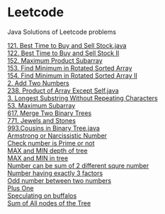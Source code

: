 # Leetcode
Java Solutions of Leetcode problems
<!-- The link does not Open in new page so click either the Scroller of mouse or right click and then open link in new page -->
<a href = "https://github.com/swapniljn8/Leetcode/blob/master/121.%20Best%20Time%20to%20Buy%20and%20Sell%20Stock.java" target="_blank">121. Best Time to Buy and Sell Stock.java</a> <br/>
<a href = "https://github.com/swapniljn8/Leetcode/blob/master/122.%20Best%20Time%20to%20Buy%20and%20Sell%20Stock%20II" target="_blank">122. Best Time to Buy and Sell Stock II</a> <br/>
<a href = "https://github.com/swapniljn8/Leetcode/blob/master/152.%20Maximum%20Product%20Subarray" target="_blank">152. Maximum Product Subarray</a> <br/>
<a href = "https://github.com/swapniljn8/Leetcode/blob/master/153.%20Find%20Minimum%20in%20Rotated%20Sorted%20Array" target="_blank">153. Find Minimum in Rotated Sorted Array</a> <br/>
<a href = "https://github.com/swapniljn8/Leetcode/blob/master/154.%20Find%20Minimum%20in%20Rotated%20Sorted%20Array%20II" target="_blank">154. Find Minimum in Rotated Sorted Array II</a> <br/>
<a href = "https://github.com/swapniljn8/Leetcode/blob/master/2.%20Add%20Two%20Numbers" target="_blank">2. Add Two Numbers</a> <br/>
<a href = "https://github.com/swapniljn8/Leetcode/blob/master/238.%20Product%20of%20Array%20Except%20Self.java" target="_blank">238. Product of Array Except Self.java</a> <br/>
<a href = "https://github.com/swapniljn8/Leetcode/blob/master/3.%20Longest%20Substring%20Without%20Repeating%20Characters" target="_blank">3. Longest Substring Without Repeating Characters</a> <br/>
<a href = "https://github.com/swapniljn8/Leetcode/blob/master/53.%20Maximum%20Subarray" target="_blank">53. Maximum Subarray</a> <br/>
<a href = "https://github.com/swapniljn8/Leetcode/blob/master/617.%20Merge%20Two%20Binary%20Trees" target="_blank">617. Merge Two Binary Trees</a> <br/>
<a href = "https://github.com/swapniljn8/Leetcode/blob/master/771.%20Jewels%20and%20Stones" target="_blank">771. Jewels and Stones</a> <br/>
<a href = "https://github.com/swapniljn8/Leetcode/blob/master/993.Cousins%20in%20Binary%20Tree.java" target="_blank">993.Cousins in Binary Tree.java</a> <br/>
<a href = "https://github.com/swapniljn8/Leetcode/blob/master/Armstrong%20or%20Narcissistic%20Number" target="_blank">Armstrong or Narcissistic Number</a> <br/>
<a href = "https://github.com/swapniljn8/Leetcode/blob/master/Check%20number%20is%20Prime%20or%20not" target="_blank">Check number is Prime or not</a> <br/>
<a href = "https://github.com/swapniljn8/Leetcode/blob/master/MAX%20and%20MIN%20depth%20of%20tree" target="_blank">MAX and MIN depth of tree</a> <br/>
<a href = "https://github.com/swapniljn8/Leetcode/blob/master/MAX%20and%20MIN%20in%20tree" target="_blank">MAX and MIN in tree</a> <br/>
<a href = "https://github.com/swapniljn8/Leetcode/blob/master/Number%20can%20be%20sum%20of%202%20different%20squre%20number" target="_blank">Number can be sum of 2 different squre number</a> <br/>
<a href = "https://github.com/swapniljn8/Leetcode/blob/master/Number%20having%20exactly%203%20factors" target="_blank">Number having exactly 3 factors</a> <br/>
<a href = "https://github.com/swapniljn8/Leetcode/blob/master/Odd%20number%20between%20two%20numbers" target="_blank">Odd number between two numbers</a> <br/>
<a href = "https://github.com/swapniljn8/Leetcode/blob/master/Plus%20One" target="_blank">Plus One</a> <br/>
<a href = "https://github.com/swapniljn8/Leetcode/blob/master/Speculating%20on%20buffalos" target = "_blank">Speculating on buffalos</a> <br/>
<a href = "https://github.com/swapniljn8/Leetcode/blob/master/Sum%20of%20All%20nodes%20of%20the%20Tree" target="_blank">Sum of All nodes of the Tree</a> <br/>
